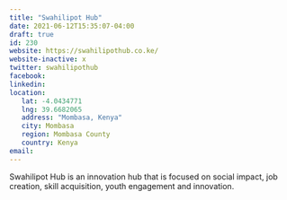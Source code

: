 ```yaml
---
title: "Swahilipot Hub"
date: 2021-06-12T15:35:07-04:00
draft: true
id: 230
website: https://swahilipothub.co.ke/
website-inactive: x
twitter: swahilipothub
facebook: 
linkedin: 
location: 
   lat: -4.0434771
   lng: 39.6682065
   address: "Mombasa, Kenya"
   city: Mombasa
   region: Mombasa County
   country: Kenya
email: 
---
```

Swahilipot Hub is an innovation hub that is focused on social impact, job creation, skill acquisition, youth engagement and innovation. 

